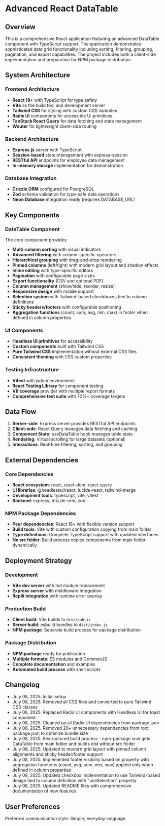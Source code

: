# Advanced React DataTable

## Overview

This is a comprehensive React application featuring an advanced DataTable component with TypeScript support. The application demonstrates sophisticated data grid functionality including sorting, filtering, grouping, pagination, and export capabilities. The project includes both a client-side implementation and preparation for NPM package distribution.

## System Architecture

### Frontend Architecture
- **React 18+** with TypeScript for type safety
- **Vite** as the build tool and development server
- **Tailwind CSS** for styling with custom CSS variables
- **Radix UI** components for accessible UI primitives
- **TanStack React Query** for data fetching and state management
- **Wouter** for lightweight client-side routing

### Backend Architecture
- **Express.js** server with TypeScript
- **Session-based** state management with express-session
- **RESTful API** endpoints for employee data management
- **In-memory storage** implementation for demonstration

### Database Integration
- **Drizzle ORM** configured for PostgreSQL
- **Zod** schema validation for type-safe data operations
- **Neon Database** integration ready (requires DATABASE_URL)

## Key Components

### DataTable Component
The core component provides:
- **Multi-column sorting** with visual indicators
- **Advanced filtering** with column-specific operators
- **Hierarchical grouping** with drag-and-drop reordering
- **Pinned columns** (left/right) with modern grid layout and shadow effects
- **Inline editing** with type-specific editors
- **Pagination** with configurable page sizes
- **Export functionality** (CSV and optional PDF)
- **Column management** (show/hide, reorder, resize)
- **Responsive design** with mobile support
- **Selection system** with Tailwind-based checkboxes tied to column definitions
- **Sticky headers/footers** with configurable positioning
- **Aggregation functions** (count, sum, avg, min, max) in footer when defined in column properties

### UI Components
- **Headless UI primitives** for accessibility
- **Custom components** built with Tailwind CSS
- **Pure Tailwind CSS** implementation without external CSS files
- **Consistent theming** with CSS custom properties

### Testing Infrastructure
- **Vitest** with jsdom environment
- **React Testing Library** for component testing
- **V8 coverage** provider with multiple report formats
- **Comprehensive test suite** with 70%+ coverage targets

## Data Flow

1. **Server-side**: Express server provides RESTful API endpoints
2. **Client-side**: React Query manages data fetching and caching
3. **Component State**: useDataTable hook manages table state
4. **Rendering**: Virtual scrolling for large datasets (optional)
5. **Interactions**: Real-time filtering, sorting, and grouping

## External Dependencies

### Core Dependencies
- **React ecosystem**: react, react-dom, react-query
- **UI libraries**: @headlessui/react, lucide-react, tailwind-merge
- **Development tools**: typescript, vite, vitest
- **Backend**: express, drizzle-orm, zod

### NPM Package Dependencies
- **Peer dependencies**: React 18+ with flexible version support
- **Build tools**: Vite with custom configuration copying from main folder
- **Type definitions**: Complete TypeScript support with updated interfaces
- **No src folder**: Build process copies components from main folder dynamically

## Deployment Strategy

### Development
- **Vite dev server** with hot module replacement
- **Express server** with middleware integration
- **Replit integration** with runtime error overlay

### Production Build
- **Client build**: Vite builds to `dist/public`
- **Server build**: esbuild bundles to `dist/index.js`
- **NPM package**: Separate build process for package distribution

### Package Distribution
- **NPM package** ready for publication
- **Multiple formats**: ES modules and CommonJS
- **Complete documentation** and examples
- **Automated build process** with shell scripts

## Changelog

- July 08, 2025. Initial setup
- July 08, 2025. Removed all CSS files and converted to pure Tailwind CSS classes
- July 08, 2025. Replaced Radix UI components with Headless UI for toast component
- July 08, 2025. Cleaned up all Radix UI dependencies from package.json
- July 08, 2025. Removed 20+ unnecessary dependencies from root package.json to optimize bundle size
- July 08, 2025. Restructured build process - npm-package now gets DataTable from main folder and builds dist without src folder
- July 08, 2025. Updated to modern grid layout with pinned column alignments and sticky header/footer support
- July 08, 2025. Implemented footer visibility based on property with aggregation functions (count, avg, sum, min, max) applied only when defined in column properties
- July 08, 2025. Updated checkbox implementation to use Tailwind-based design tied to column definition with "useSelection" property
- July 08, 2025. Updated README files with comprehensive documentation of new features

## User Preferences

Preferred communication style: Simple, everyday language.